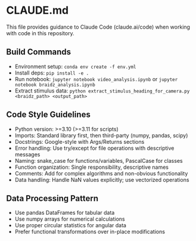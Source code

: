 # CLAUDE.md

This file provides guidance to Claude Code (claude.ai/code) when working with code in this repository.

## Build Commands
- Environment setup: `conda env create -f env.yml`
- Install deps: `pip install -e .`
- Run notebook: `jupyter notebook video_analysis.ipynb` or `jupyter notebook braidz_analysis.ipynb`
- Extract stimulus data: `python extract_stimulus_heading_for_camera.py <braidz_path> <output_path>`

## Code Style Guidelines
- Python version: >=3.10 (>=3.11 for scripts)
- Imports: Standard library first, then third-party (numpy, pandas, scipy)
- Docstrings: Google-style with Args/Returns sections
- Error handling: Use try/except for file operations with descriptive messages
- Naming: snake_case for functions/variables, PascalCase for classes
- Function organization: Single responsibility, descriptive names
- Comments: Add for complex algorithms and non-obvious functionality
- Data handling: Handle NaN values explicitly; use vectorized operations

## Data Processing Pattern
- Use pandas DataFrames for tabular data
- Use numpy arrays for numerical calculations
- Use proper circular statistics for angular data
- Prefer functional transformations over in-place modifications
